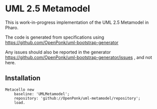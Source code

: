 # UML 2.5 Metamodel

This is work-in-progress implementation of the UML 2.5 Metamodel in Pharo.

The code is generated from specifications using https://github.com/OpenPonk/uml-bootstrap-generator

Any issues should also be reported in the generator https://github.com/OpenPonk/uml-bootstrap-generator/issues , and not here.

## Installation

```smalltalk
Metacello new
	baseline: 'UMLMetamodel';
	repository: 'github://OpenPonk/uml-metamodel/repository';
	load.
```
